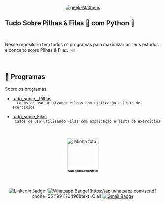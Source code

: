 <p align = "center">
  <a href="https://www.linkedin.com/in/matheus-naz%C3%A1rio-676411b3/">
    <img src="https://i.ibb.co/1LyDXjc/geek-Matheus.png" alt="geek-Matheus" border="0" /></a>
</p>

## Tudo Sobre Pilhas & Filas 📑 com Python 🐍

<br>

<p align = "center" id = "project">

  Nesse repositorio tem todos os programas para maximizar os seus estudos e conceito sobre Pilhas & Filas. ⚡🔥
 
</p>

<br>

<h2 id = "techs">
  🚀 Programas
</h2>

Sobre os programas:

- [tudo_sobre__Pilhas](https://github.com/Matheus-Nazario/tudo_sobre_Filas_e_Pilhas_/blob/main/tudo_sobre__Pilhas.py) </br>`  Casos de uso utilizando Pilhas com explicação e lista de exercícios`

- [tudo_sobre_Filas](https://github.com/Matheus-Nazario/tudo_sobre_Filas_e_Pilhas_/blob/main/tudo_sobre_Filas.py) </br> `  Casos de uso utilizando Filas com explicação e lista de exercícios `


<br>
</br>

<center>
<a href="https://github.com/Matheus-Nazario">
  <img src = "https://avatars.githubusercontent.com/u/58954901?v=4" width = "100px;" alt = "Minha foto" />
  <br />
  <sub> <b> Matheus Nazário </b> </sub>
</a>

<br />
<br />

<br/>

[![Linkedin Badge](https://img.shields.io/badge/-LinkedIn-blue?style=for-the-badge&logo=Linkedin&logoColor=white&link=https://www.linkedin.com/in/matheus-nazário-676411b3/)](https://www.linkedin.com/in/matheus-nazário-676411b3/)
[![Whatsapp Badge](https://img.shields.io/badge/-Whatsapp-4CA143?style=for-the-badge&labelColor=4CA143&logo=whatsapp&logoColor=white&link=https://api.whatsapp.com/send?phone=5511991120496&text=Olá!)](https://api.whatsapp.com/send?phone=5511991120496&text=Olá!)
[![Gmail Badge](https://img.shields.io/badge/-Gmail-c14438?style=for-the-badge&logo=Gmail&logoColor=white&link=mailto:matheus.nazario@aluno.faculdadeimpacta.com.br
)](mailto:matheus.nazario@aluno.faculdadeimpacta.com.br
)

</center>
